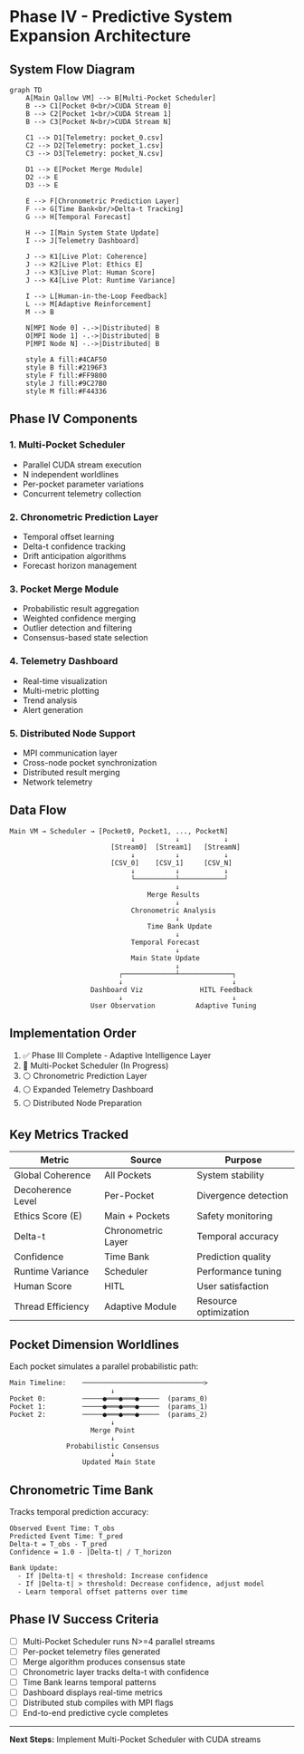 # Phase IV - Predictive System Expansion Architecture

## System Flow Diagram

```mermaid
graph TD
    A[Main Qallow VM] --> B[Multi-Pocket Scheduler]
    B --> C1[Pocket 0<br/>CUDA Stream 0]
    B --> C2[Pocket 1<br/>CUDA Stream 1]
    B --> C3[Pocket N<br/>CUDA Stream N]
    
    C1 --> D1[Telemetry: pocket_0.csv]
    C2 --> D2[Telemetry: pocket_1.csv]
    C3 --> D3[Telemetry: pocket_N.csv]
    
    D1 --> E[Pocket Merge Module]
    D2 --> E
    D3 --> E
    
    E --> F[Chronometric Prediction Layer]
    F --> G[Time Bank<br/>Delta-t Tracking]
    G --> H[Temporal Forecast]
    
    H --> I[Main System State Update]
    I --> J[Telemetry Dashboard]
    
    J --> K1[Live Plot: Coherence]
    J --> K2[Live Plot: Ethics E]
    J --> K3[Live Plot: Human Score]
    J --> K4[Live Plot: Runtime Variance]
    
    I --> L[Human-in-the-Loop Feedback]
    L --> M[Adaptive Reinforcement]
    M --> B
    
    N[MPI Node 0] -.->|Distributed| B
    O[MPI Node 1] -.->|Distributed| B
    P[MPI Node N] -.->|Distributed| B
    
    style A fill:#4CAF50
    style B fill:#2196F3
    style F fill:#FF9800
    style J fill:#9C27B0
    style M fill:#F44336
```

## Phase IV Components

### 1. Multi-Pocket Scheduler
- Parallel CUDA stream execution
- N independent worldlines
- Per-pocket parameter variations
- Concurrent telemetry collection

### 2. Chronometric Prediction Layer
- Temporal offset learning
- Delta-t confidence tracking
- Drift anticipation algorithms
- Forecast horizon management

### 3. Pocket Merge Module
- Probabilistic result aggregation
- Weighted confidence merging
- Outlier detection and filtering
- Consensus-based state selection

### 4. Telemetry Dashboard
- Real-time visualization
- Multi-metric plotting
- Trend analysis
- Alert generation

### 5. Distributed Node Support
- MPI communication layer
- Cross-node pocket synchronization
- Distributed result merging
- Network telemetry

## Data Flow

```
Main VM → Scheduler → [Pocket0, Pocket1, ..., PocketN]
                              ↓          ↓           ↓
                         [Stream0]  [Stream1]   [StreamN]
                              ↓          ↓           ↓
                         [CSV_0]    [CSV_1]     [CSV_N]
                              ↓          ↓           ↓
                              └──────────┴───────────┘
                                         ↓
                                  Merge Results
                                         ↓
                              Chronometric Analysis
                                         ↓
                                  Time Bank Update
                                         ↓
                              Temporal Forecast
                                         ↓
                              Main State Update
                                         ↓
                           ┌─────────────┴─────────────┐
                           ↓                           ↓
                    Dashboard Viz              HITL Feedback
                           ↓                           ↓
                    User Observation          Adaptive Tuning
```

## Implementation Order

1. ✅ Phase III Complete - Adaptive Intelligence Layer
2. 🔵 Multi-Pocket Scheduler (In Progress)
3. ⚪ Chronometric Prediction Layer
4. ⚪ Expanded Telemetry Dashboard
5. ⚪ Distributed Node Preparation

## Key Metrics Tracked

| Metric | Source | Purpose |
|--------|--------|---------|
| Global Coherence | All Pockets | System stability |
| Decoherence Level | Per-Pocket | Divergence detection |
| Ethics Score (E) | Main + Pockets | Safety monitoring |
| Delta-t | Chronometric Layer | Temporal accuracy |
| Confidence | Time Bank | Prediction quality |
| Runtime Variance | Scheduler | Performance tuning |
| Human Score | HITL | User satisfaction |
| Thread Efficiency | Adaptive Module | Resource optimization |

## Pocket Dimension Worldlines

Each pocket simulates a parallel probabilistic path:

```
Main Timeline:    ──────────────────────────────>
                         ↓
Pocket 0:         ─────●═══●═══●─────  (params_0)
Pocket 1:         ─────●═══●═══●─────  (params_1)
Pocket 2:         ─────●═══●═══●─────  (params_2)
                         ↓
                    Merge Point
                         ↓
              Probabilistic Consensus
                         ↓
                  Updated Main State
```

## Chronometric Time Bank

Tracks temporal prediction accuracy:

```
Observed Event Time: T_obs
Predicted Event Time: T_pred
Delta-t = T_obs - T_pred
Confidence = 1.0 - |Delta-t| / T_horizon

Bank Update:
  - If |Delta-t| < threshold: Increase confidence
  - If |Delta-t| > threshold: Decrease confidence, adjust model
  - Learn temporal offset patterns over time
```

## Phase IV Success Criteria

- [ ] Multi-Pocket Scheduler runs N>=4 parallel streams
- [ ] Per-pocket telemetry files generated
- [ ] Merge algorithm produces consensus state
- [ ] Chronometric layer tracks delta-t with confidence
- [ ] Time Bank learns temporal patterns
- [ ] Dashboard displays real-time metrics
- [ ] Distributed stub compiles with MPI flags
- [ ] End-to-end predictive cycle completes

---

**Next Steps:** Implement Multi-Pocket Scheduler with CUDA streams
